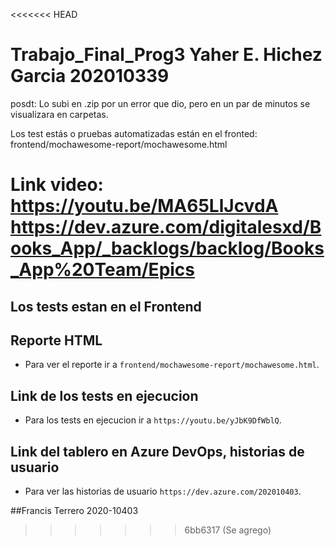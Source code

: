 <<<<<<< HEAD
# Trabajo_Final_Prog3 Yaher E. Hichez Garcia 202010339
posdt: Lo subi en .zip por un error que dio, pero en un par de minutos se visualizara en carpetas.

Los test estás o pruebas automatizadas están en el fronted: frontend/mochawesome-report/mochawesome.html

Link video: https://youtu.be/MA65LlJcvdA
https://dev.azure.com/digitalesxd/Books_App/_backlogs/backlog/Books_App%20Team/Epics
=======
## Los tests estan en el Frontend

## Reporte HTML
- Para ver el reporte ir a `frontend/mochawesome-report/mochawesome.html`.

## Link de los tests en ejecucion
- Para los tests en ejecucion ir a `https://youtu.be/yJbK9DfWblQ`.

## Link del tablero en Azure DevOps, historias de usuario
- Para ver las historias de usuario `https://dev.azure.com/202010403`.


##Francis Terrero 2020-10403
>>>>>>> 6bb6317 (Se agrego)
